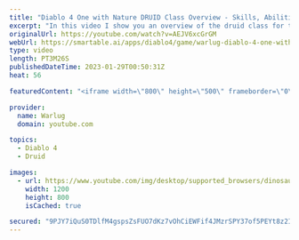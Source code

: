 ```yaml
---
title: "Diablo 4 One with Nature DRUID Class Overview - Skills, Abilities, New Mechanics! (More INFO)!"
excerpt: "In this video I show you an overview of the druid class for the upcoming open world ARPG, Diablo 4. We go over skills, abilites, ..."
originalUrl: https://youtube.com/watch?v=AEJV6xcGrGM
webUrl: https://smartable.ai/apps/diablo4/game/warlug-diablo-4-one-with-nature-druid-class-overview-skills-abilities-new-mechanics-more-info/
type: video
length: PT3M26S
publishedDateTime: 2023-01-29T00:50:31Z
heat: 56

featuredContent: "<iframe width=\"800\" height=\"500\" frameborder=\"0\" src=\"https://www.youtube.com/embed/AEJV6xcGrGM\" allow=\"accelerometer; autoplay; encrypted-media; gyroscope; picture-in-picture\" allowfullscreen></iframe>"

provider:
  name: Warlug
  domain: youtube.com

topics:
  - Diablo 4
  - Druid

images:
  - url: https://www.youtube.com/img/desktop/supported_browsers/dinosaur.png
    width: 1200
    height: 800
    isCached: true

secured: "9PJY7iQuS0TDlfM4gspsZsFUO7dKz7vOhCiEWFif4JMzrSPY37of5PEYt8z2IRMV4N/s1m6Tkyw9gXmjUV+TIHxul0sXP4NigK637ltR5ohW+lVED5ejj67ut9iIeplYPXEEqR/6/PCfQ3lac0sG4FHWkH1dwmpvQStl/wMlJ5c/JzJqPIc8YXqUKfY6cSwcZAZ9IjLL1qm2dAoWfHRtcxTAYYuW/M2QgQmBrluDp8KluUCtnriFb3ghxcbxShsolArIvfenxotkeIlWzrqejMicuRqG8O9am05w89dlrQ4Zgj283VsVM6cTXvARLKDOvMSHC9qAZeA2+QhXBHSxaYZFpAnRCc6UmFP6Zr4yOXnwubsPbQdKi9uxe36fIuyNSwKEstCPCaO4Mb+iYYSKtqIJFXpqcak8eQc2IV2r/yk=;9N4+1m3pDvkgUYjpHhKbQg=="
---
```


